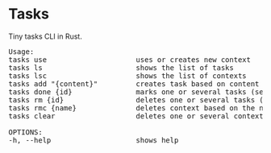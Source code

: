 # Tasks

Tiny tasks CLI in Rust.

<pre>
Usage:
tasks use                     uses or creates new context
tasks ls                      shows the list of tasks
tasks lsc                     shows the list of contexts
tasks add "{content}"         creates task based on content string
tasks done {id}               marks one or several tasks (separated by a comma) as done 
tasks rm {id}                 deletes one or several tasks (separated by a comma) based on the id 
tasks rmc {name}              deletes context based on the name
tasks clear                   deletes one or several contexts (separated by a comma) based on the name 

OPTIONS:
-h, --help                    shows help
</pre>
